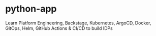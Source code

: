 # python-app
Learn Platform Engineering, Backstage, Kubernetes, ArgoCD, Docker, GitOps, Helm, GitHub Actions &amp; CI/CD to build IDPs
